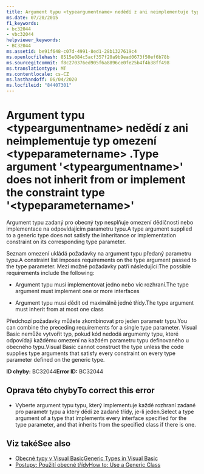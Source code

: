 ```yaml
---
title: Argument typu <typeargumentname> nedědí z ani neimplementuje typ omezení <typeparametername> .
ms.date: 07/20/2015
f1_keywords:
- bc32044
- vbc32044
helpviewer_keywords:
- BC32044
ms.assetid: be91f648-c07d-4991-8ed1-28b1327619c4
ms.openlocfilehash: 8515e084c5acf357f20a9b9ead0673f50ef6b78b
ms.sourcegitcommit: f8c270376ed905f6a8896ce0fe25b4f4b38ff498
ms.translationtype: MT
ms.contentlocale: cs-CZ
ms.lasthandoff: 06/04/2020
ms.locfileid: "84407301"
---
```

# <a name="type-argument-typeargumentname-does-not-inherit-from-or-implement-the-constraint-type-typeparametername"></a><span data-ttu-id="d8ed2-102">Argument typu \<typeargumentname> nedědí z ani neimplementuje typ omezení \<typeparametername> .</span><span class="sxs-lookup"><span data-stu-id="d8ed2-102">Type argument '\<typeargumentname>' does not inherit from or implement the constraint type '\<typeparametername>'</span></span>
<span data-ttu-id="d8ed2-103">Argument typu zadaný pro obecný typ nesplňuje omezení dědičnosti nebo implementace na odpovídajícím parametru typu.</span><span class="sxs-lookup"><span data-stu-id="d8ed2-103">A type argument supplied to a generic type does not satisfy the inheritance or implementation constraint on its corresponding type parameter.</span></span>  
  
 <span data-ttu-id="d8ed2-104">Seznam omezení ukládá požadavky na argument typu předaný parametru typu.</span><span class="sxs-lookup"><span data-stu-id="d8ed2-104">A constraint list imposes requirements on the type argument passed to the type parameter.</span></span> <span data-ttu-id="d8ed2-105">Mezi možné požadavky patří následující:</span><span class="sxs-lookup"><span data-stu-id="d8ed2-105">The possible requirements include the following:</span></span>  
  
- <span data-ttu-id="d8ed2-106">Argument typu musí implementovat jedno nebo víc rozhraní.</span><span class="sxs-lookup"><span data-stu-id="d8ed2-106">The type argument must implement one or more interfaces</span></span>  
  
- <span data-ttu-id="d8ed2-107">Argument typu musí dědit od maximálně jedné třídy.</span><span class="sxs-lookup"><span data-stu-id="d8ed2-107">The type argument must inherit from at most one class</span></span>  
  
 <span data-ttu-id="d8ed2-108">Předchozí požadavky můžete zkombinovat pro jeden parametr typu.</span><span class="sxs-lookup"><span data-stu-id="d8ed2-108">You can combine the preceding requirements for a single type parameter.</span></span> <span data-ttu-id="d8ed2-109">Visual Basic nemůže vytvořit typ, pokud kód nedodá argumenty typu, které odpovídají každému omezení na každém parametru typu definovaného u obecného typu.</span><span class="sxs-lookup"><span data-stu-id="d8ed2-109">Visual Basic cannot construct the type unless the code supplies type arguments that satisfy every constraint on every type parameter defined on the generic type.</span></span>  
  
 <span data-ttu-id="d8ed2-110">**ID chyby:** BC32044</span><span class="sxs-lookup"><span data-stu-id="d8ed2-110">**Error ID:** BC32044</span></span>  
  
## <a name="to-correct-this-error"></a><span data-ttu-id="d8ed2-111">Oprava této chyby</span><span class="sxs-lookup"><span data-stu-id="d8ed2-111">To correct this error</span></span>  
  
- <span data-ttu-id="d8ed2-112">Vyberte argument typu typu, který implementuje každé rozhraní zadané pro parametr typu a který dědí ze zadané třídy, je-li jeden.</span><span class="sxs-lookup"><span data-stu-id="d8ed2-112">Select a type argument of a type that implements every interface specified for the type parameter, and that inherits from the specified class if there is one.</span></span>  
  
## <a name="see-also"></a><span data-ttu-id="d8ed2-113">Viz také</span><span class="sxs-lookup"><span data-stu-id="d8ed2-113">See also</span></span>

- [<span data-ttu-id="d8ed2-114">Obecné typy v Visual Basic</span><span class="sxs-lookup"><span data-stu-id="d8ed2-114">Generic Types in Visual Basic</span></span>](../programming-guide/language-features/data-types/generic-types.md)
- [<span data-ttu-id="d8ed2-115">Postupy: Použití obecné třídy</span><span class="sxs-lookup"><span data-stu-id="d8ed2-115">How to: Use a Generic Class</span></span>](../programming-guide/language-features/data-types/how-to-use-a-generic-class.md)
